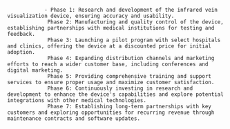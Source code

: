 				- Phase 1: Research and development of the infrared vein visualization device, ensuring accuracy and usability.
				 Phase 2: Manufacturing and quality control of the device, establishing partnerships with medical institutions for testing and feedback.
				 Phase 3: Launching a pilot program with select hospitals and clinics, offering the device at a discounted price for initial adoption.
				 Phase 4: Expanding distribution channels and marketing efforts to reach a wider customer base, including conferences and digital marketing.
				 Phase 5: Providing comprehensive training and support services to ensure proper usage and maximize customer satisfaction.
				 Phase 6: Continuously investing in research and development to enhance the device's capabilities and explore potential integrations with other medical technologies.
				 Phase 7: Establishing long-term partnerships with key customers and exploring opportunities for recurring revenue through maintenance contracts and software updates.




